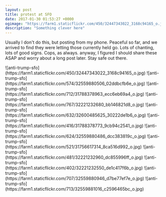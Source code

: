 ```yaml
---
layout: post
title: protest at SFO
date: 2017-01-30 01:53:27 +0000
ogimage: "https://farm1.staticflickr.com/450/32447343022_3168c94165_o.jpg"
description: "Something clever here"
---
```

Usually I don't do this, but posting from my phone. Peaceful so far, and we arrived to find they were letting those currently held go. Lots of chanting, lots of good signs. Cops, as always. anyway, I figured I should share these ASAP and worry about a long post later. Stay safe out there.

<span style="display:block;" class="center">
  ![anti-trump-sfo](https://farm1.staticflickr.com/450/32447343022_3168c94165_o.jpg)
![anti-trump-sfo](https://farm1.staticflickr.com/574/32559880506_02ddbcfb6e_o.jpg)
![anti-trump-sfo](https://farm1.staticflickr.com/712/31788378963_ecc6eb69a4_o.jpg)
![anti-trump-sfo](https://farm1.staticflickr.com/767/32221232680_bb146821d8_o.jpg)
![anti-trump-sfo](https://farm1.staticflickr.com/632/32600485625_30222de1b6_o.jpg)
![anti-trump-sfo](https://farm1.staticflickr.com/416/31788378773_9cb94c2541_o.jpg)
![anti-trump-sfo](https://farm1.staticflickr.com/624/32559880486_dcc383819c_o.jpg)
![anti-trump-sfo](https://farm1.staticflickr.com/521/31756617314_8ca516d992_o.jpg)
![anti-trump-sfo](https://farm1.staticflickr.com/481/32221232960_dc855996ff_o.jpg)
![anti-trump-sfo](https://farm1.staticflickr.com/402/32221232550_de1c417f6b_o.jpg)
![anti-trump-sfo](https://farm1.staticflickr.com/707/32559880946_d7be77ef7e_o.jpg)
![anti-trump-sfo](https://farm1.staticflickr.com/713/32559881016_c2596465bc_o.jpg)
</span>
